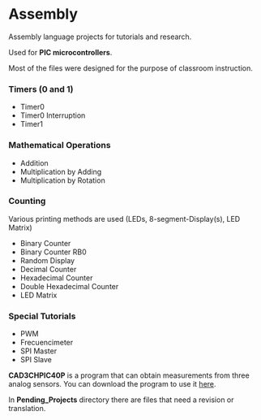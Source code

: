 # Assembly
Assembly language projects for tutorials and research.

Used for **PIC microcontrollers**.

Most of the files were designed for the purpose of classroom instruction.

### Timers (0 and 1)

- Timer0
- Timer0 Interruption
- Timer1

### Mathematical Operations

- Addition
- Multiplication by Adding
- Multiplication by Rotation

### Counting

Various printing methods are used (LEDs, 8-segment-Display(s), LED Matrix)

- Binary Counter
- Binary Counter RB0
- Random Display
- Decimal Counter
- Hexadecimal Counter
- Double Hexadecimal Counter
- LED Matrix

### Special Tutorials

- PWM
- Frecuencimeter
- SPI Master
- SPI Slave

**CAD3CHPIC40P** is a program that can obtain measurements from three analog sensors. You can download the program to use it [here](https://drive.google.com/open?id=1dlHm4mxXeqj1wB8x2MhkZWDrKY0Njtm3&authuser=ddsilvaa06%40gmail.com&usp=drive_fs).

In **Pending_Projects** directory there are files that need a revision or translation.